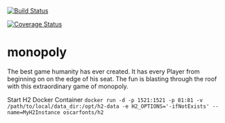 [![Build Status](https://travis-ci.org/ju851bah/monopoly.svg?branch=master)](https://travis-ci.org/ju851bah/monopoly)

[![Coverage Status](https://coveralls.io/repos/github/ju851bah/monopoly/badge.svg?branch=master)](https://coveralls.io/github/ju851bah/monopoly?branch=master)

# monopoly

The best game humanity has ever created. It has every Player from beginning on on the edge of his seat. The fun is blasting through the roof with this extraordinary game of monopoly.



Start H2 Docker Container
`docker run -d -p 1521:1521 -p 81:81 -v /path/to/local/data_dir:/opt/h2-data -e H2_OPTIONS='-ifNotExists' --name=MyH2Instance oscarfonts/h2`
